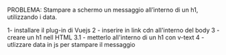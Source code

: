 PROBLEMA: Stampare a schermo un messaggio all’interno di un h1, utilizzando i data.

1- installare il plug-in di Vuejs
2 - inserire in link cdn all'interno del body
3 - creare un h1 nell HTML
    3.1 - metterlo all'interno di un h1 con v-text
4 - utlizzare data in js per stampare il messaggio
